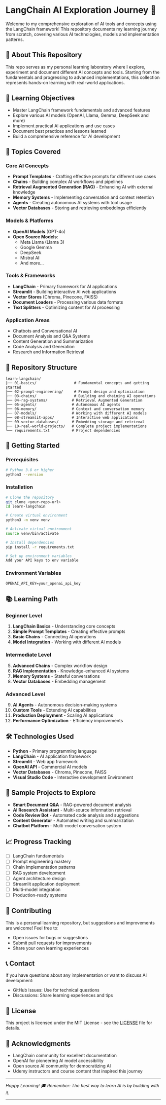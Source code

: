 # LangChain AI Exploration Journey 🚀

Welcome to my comprehensive exploration of AI tools and concepts using the LangChain framework! This repository documents my learning journey from scratch, covering various AI technologies, models and implementation patterns.

## 📖 About This Repository

This repo serves as my personal learning laboratory where I explore, experiment and document different AI concepts and tools. Starting from the fundamentals and progressing to advanced implementations, this collection represents hands-on learning with real-world applications.

## 🎯 Learning Objectives

- Master LangChain framework fundamentals and advanced features
- Explore various AI models (OpenAI, Llama, Gemma, DeepSeek and more)
- Implement practical AI applications and use cases
- Document best practices and lessons learned
- Build a comprehensive reference for AI development

## 🧠 Topics Covered

### Core AI Concepts
- **Prompt Templates** - Crafting effective prompts for different use cases
- **Chains** - Building complex AI workflows and pipelines
- **Retrieval Augmented Generation (RAG)** - Enhancing AI with external knowledge
- **Memory Systems** - Implementing conversation and context retention
- **Agents** - Creating autonomous AI systems with tool usage
- **Vector Databases** - Storing and retrieving embeddings efficiently

### Models & Platforms
- **OpenAI Models** (GPT-4o)
- **Open Source Models**:
  - Meta Llama (Llama 3)
  - Google Gemma
  - DeepSeek
  - Mistral AI
  - And more...

### Tools & Frameworks
- **LangChain** - Primary framework for AI applications
- **Streamlit** - Building interactive AI web applications
- **Vector Stores** (Chroma, Pinecone, FAISS)
- **Document Loaders** - Processing various data formats
- **Text Splitters** - Optimizing content for AI processing

### Application Areas
- Chatbots and Conversational AI
- Document Analysis and Q&A Systems
- Content Generation and Summarization
- Code Analysis and Generation
- Research and Information Retrieval

## 📁 Repository Structure

```
learn-langchain/
├── 01-basics/                 # Fundamental concepts and getting started
├── 02-prompt-engineering/     # Prompt design and optimization
├── 03-chains/                 # Building and chaining AI operations
├── 04-rag-systems/           # Retrieval Augmented Generation
├── 05-agents/                # Autonomous AI agents
├── 06-memory/                # Context and conversation memory
├── 07-models/                # Working with different AI models
├── 08-streamlit-apps/        # Interactive web applications
├── 09-vector-databases/      # Embedding storage and retrieval
├── 10-real-world-projects/   # Complete project implementations
└── requirements.txt          # Project dependencies
```

## 🚀 Getting Started

### Prerequisites
```bash
# Python 3.8 or higher
python3 --version
```

### Installation
```bash
# Clone the repository
git clone <your-repo-url>
cd learn-langchain

# Create virtual environment
python3 -m venv venv

# Activate virtual environment
source venv/bin/activate

# Install dependencies
pip install -r requirements.txt

# Set up environment variables
Add your API keys to env variable
```

### Environment Variables
```
OPENAI_API_KEY=your_openai_api_key
```

## 📚 Learning Path

### Beginner Level
1. **LangChain Basics** - Understanding core concepts
2. **Simple Prompt Templates** - Creating effective prompts
3. **Basic Chains** - Connecting AI operations
4. **Model Integration** - Working with different AI models

### Intermediate Level
5. **Advanced Chains** - Complex workflow design
6. **RAG Implementation** - Knowledge-enhanced AI systems
7. **Memory Systems** - Stateful conversations
8. **Vector Databases** - Embedding management

### Advanced Level
9. **AI Agents** - Autonomous decision-making systems
10. **Custom Tools** - Extending AI capabilities
11. **Production Deployment** - Scaling AI applications
12. **Performance Optimization** - Efficiency improvements

## 🛠️ Technologies Used

- **Python** - Primary programming language
- **LangChain** - AI application framework
- **Streamlit** - Web app framework
- **OpenAI API** - Commercial AI models
- **Vector Databases** - Chroma, Pinecone, FAISS
- **Visual Studio Code** - Interactive development Environment

## 🎨 Sample Projects to Explore

- **Smart Document Q&A** - RAG-powered document analysis
- **AI Research Assistant** - Multi-source information retrieval
- **Code Review Bot** - Automated code analysis and suggestions
- **Content Generator** - Automated writing and summarization
- **Chatbot Platform** - Multi-model conversation system

## 📈 Progress Tracking

- [ ] LangChain fundamentals
- [ ] Prompt engineering mastery
- [ ] Chain implementation patterns
- [ ] RAG system development
- [ ] Agent architecture design
- [ ] Streamlit application deployment
- [ ] Multi-model integration
- [ ] Production-ready systems

## 🤝 Contributing

This is a personal learning repository, but suggestions and improvements are welcome! Feel free to:
- Open issues for bugs or suggestions
- Submit pull requests for improvements
- Share your own learning experiences

## 📞 Contact

If you have questions about any implementation or want to discuss AI development:
- GitHub Issues: Use for technical questions
- Discussions: Share learning experiences and tips

## 📄 License

This project is licensed under the MIT License - see the [LICENSE](LICENSE) file for details.

## 🙏 Acknowledgments

- LangChain community for excellent documentation
- OpenAI for pioneering AI model accessibility
- Open source AI community for democratizing AI
- Udemy instructors and course content that inspired this journey

---

*Happy Learning! 🎓 Remember: The best way to learn AI is by building with it.*

---
